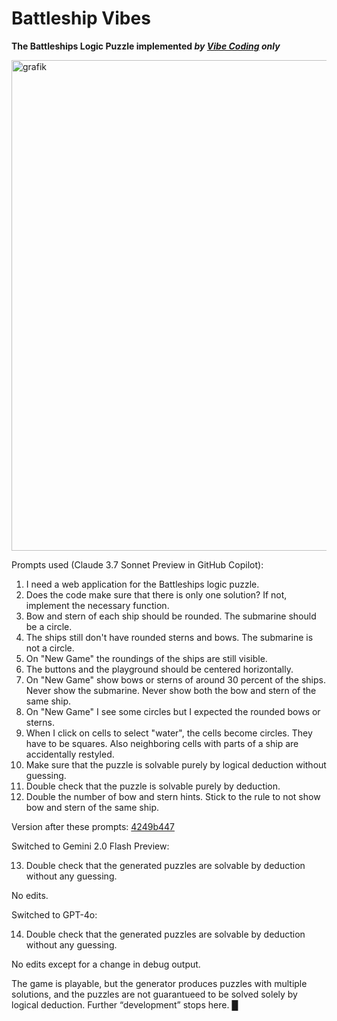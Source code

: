 # Battleship Vibes

**The Battleships Logic Puzzle implemented _by [Vibe Coding](https://en.wikipedia.org/wiki/Vibe_coding) only_**

<img width="785" alt="grafik" src="https://github.com/user-attachments/assets/b24a2fca-33bf-493f-a764-30e9a29c9012" />

Prompts used (Claude 3.7 Sonnet Preview in GitHub Copilot):

1. I need a web application for the Battleships logic puzzle. 
2. Does the code make sure that there is only one solution? If not, implement the necessary function.
3. Bow and stern of each ship should be rounded. The submarine should be a circle.
4. The ships still don't have rounded sterns and bows. The submarine is not a circle.
5. On "New Game" the roundings of the ships are still visible.
6. The buttons and the playground should be centered horizontally.
7. On "New Game" show bows or sterns of around 30 percent of the ships. Never show the submarine. Never show both the bow and stern of the same ship.
8. On "New Game" I see some circles but I expected the rounded bows or sterns.
9. When I click on cells to select "water", the cells become circles. They have to be squares. Also neighboring cells with parts of a ship are accidentally restyled.
10. Make sure that the puzzle is solvable purely by logical deduction without guessing.
11. Double check that the puzzle is solvable purely by deduction.
12. Double the number of bow and stern hints. Stick to the rule to not show bow and stern of the same ship.

Version after these prompts: [4249b447](https://github.com/607011/battleship-vibes/tree/4249b447cd5c8fbdea9bfb782c098382a3396752)

Switched to Gemini 2.0 Flash Preview:

13. Double check that the generated puzzles are solvable by deduction without any guessing.

No edits.

Switched to GPT-4o:

14. Double check that the generated puzzles are solvable by deduction without any guessing.

No edits except for a change in debug output.

The game is playable, but the generator produces puzzles with multiple solutions, and the puzzles are not guarantueed to be solved solely by logical deduction. Further “development” stops here. █
